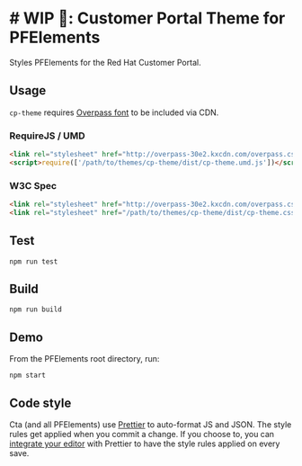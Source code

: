 # # WIP 🐣: Customer Portal Theme for PFElements

Styles PFElements for the Red Hat Customer Portal.

## Usage

`cp-theme` requires [Overpass font][overpass] to be included via CDN.

### RequireJS / UMD

```html
<link rel="stylesheet" href="http://overpass-30e2.kxcdn.com/overpass.css" />
<script>require(['/path/to/themes/cp-theme/dist/cp-theme.umd.js'])</script>
```

### W3C Spec

```html
<link rel="stylesheet" href="http://overpass-30e2.kxcdn.com/overpass.css" />
<link rel="stylesheet" href="/path/to/themes/cp-theme/dist/cp-theme.css" />
```

## Test

    npm run test

## Build

    npm run build

## Demo

From the PFElements root directory, run:

    npm start

## Code style

Cta (and all PFElements) use [Prettier][prettier] to auto-format JS and JSON. The style rules get applied when you commit a change. If you choose to, you can [integrate your editor][prettier-ed] with Prettier to have the style rules applied on every save.

[overpass]: http://overpassfont.org/
[prettier]: https://github.com/prettier/prettier/
[prettier-ed]: https://prettier.io/docs/en/editors.html
[web-component-tester]: https://github.com/Polymer/web-component-tester
